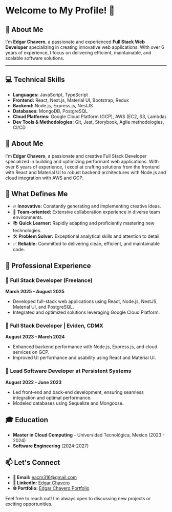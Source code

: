 # Welcome to My Profile! 👋

## 🚀 About Me

I'm **Edgar Chavero**, a passionate and experienced **Full Stack Web Developer** specializing in creating innovative web applications. With over 6 years of experience, I focus on delivering efficient, maintainable, and scalable software solutions.

---

## 💻 Technical Skills

- **Languages:** JavaScript, TypeScript
- **Frontend:** React, Next.js, Material UI, Bootstrap, Redux
- **Backend:** Node.js, Express.js, NestJS
- **Databases:** MongoDB, PostgreSQL
- **Cloud Platforms:** Google Cloud Platform (GCP), AWS (EC2, S3, Lambda)
- **Dev Tools & Methodologies:** Git, Jest, Storybook, Agile methodologies, CI/CD

## 🚀 About Me

I'm **Edgar Chavero**, a passionate and creative Full Stack Developer specialized in building and optimizing performant web applications. With over 6 years of experience, I excel at crafting solutions from the frontend with React and Material UI to robust backend architectures with Node.js and cloud integration with AWS and GCP.

## 🌟 What Defines Me

- 🔥 **Innovative:** Constantly generating and implementing creative ideas.
- 🚀 **Team-oriented:** Extensive collaboration experience in diverse team environments.
- 📚 **Quick Learner:** Rapidly adapting and proficiently mastering new technologies.
- 🛠 **Problem Solver:** Exceptional analytical skills and attention to detail.
- ✅ **Reliable:** Committed to delivering clean, efficient, and maintainable code.

## 📌 Professional Experience

### 🚀 **Full Stack Developer (Freelance)**

**March 2025 - August 2025**

- Developed full-stack web applications using React, Node.js, NestJS, Material UI, and PostgreSQL.
- Integrated and optimized solutions leveraging Google Cloud Platform.

### 🚀 **Full Stack Developer | Eviden, CDMX**

**August 2023 - March 2024**

- Enhanced backend performance with Node.js, Express.js, and cloud services on GCP.
- Improved UI performance and usability using React and Material UI.

### 🚀 **Lead Software Developer at Persistent Systems**

**August 2022 - June 2023**

- Led front-end and back-end development, ensuring seamless integration and optimal performance.
- Modeled databases using Sequelize and Mongoose.

## 🎓 Education

- **Master in Cloud Computing** - Universidad Tecnológica, Mexico (2023 - 2024)
- **Software Engineering** (2024-2027)

## 📫 Let's Connect

- **📧 Email:** [eacm316@gmail.com](mailto\:eacm316@gmail.com)
- **📱 LinkedIn:** [Edgar Chavero](https://www.linkedin.com/in/edgar-chavero/)
- **🌐 Portfolio:** [Edgar Chavero Portfolio](https://bold.pro/my/edgar-chavero-230)

Feel free to reach out! I'm always open to discussing new projects or exciting opportunities.

